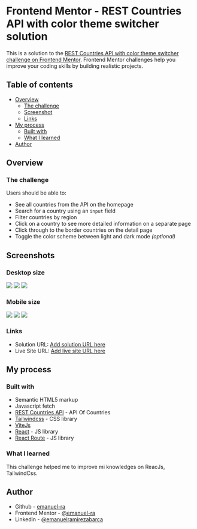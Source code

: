 # Frontend Mentor - REST Countries API with color theme switcher solution

This is a solution to the [REST Countries API with color theme switcher challenge on Frontend Mentor](https://www.frontendmentor.io/challenges/rest-countries-api-with-color-theme-switcher-5cacc469fec04111f7b848ca). Frontend Mentor challenges help you improve your coding skills by building realistic projects. 

## Table of contents

- [Overview](#overview)
  - [The challenge](#the-challenge)
  - [Screenshot](#screenshot)
  - [Links](#links)
- [My process](#my-process)
  - [Built with](#built-with)
  - [What I learned](#what-i-learned)
- [Author](#author)

## Overview

### The challenge

Users should be able to:

- See all countries from the API on the homepage
- Search for a country using an `input` field
- Filter countries by region
- Click on a country to see more detailed information on a separate page
- Click through to the border countries on the detail page
- Toggle the color scheme between light and dark mode *(optional)*

## Screenshots
### Desktop size
![](./screenshot/MacbookPro.jpeg)
![](./screenshot/MacbookPro-dark.jpeg)
![](./screenshot/MacbookPro-dark-country.jpeg)
### Mobile size

![](./screenshot/iPhone12Pro.jpeg)
![](./screenshot/iPhone12Pro-dark.jpeg)
![](./screenshot/iPhone12Pro-country.jpeg)

### Links

- Solution URL: [Add solution URL here](https://your-solution-url.com)
- Live Site URL: [Add live site URL here](https://your-live-site-url.com)

## My process

### Built with

- Semantic HTML5 markup
- Javascript fetch
- [REST Countries API](https://restcountries.com) - API Of Countries
- [Tailwindcss](https://tailwindcss.com/docs/installation) - CSS library
- [ViteJs](https://vitejs.dev/)
- [React](https://reactjs.org/) - JS library
- [React Route](https://reactrouter.com/en/main) - JS library


### What I learned

This challenge helped me to improve mi knowledges on ReacJs, TailwindCss.


## Author

- Github - [emanuel-ra](https://github.com/emanuel-ra/)
- Frontend Mentor - [@emanuel-ra](https://www.frontendmentor.io/profile/emanuel-ra)
- Linkedin - [@emanuelramirezabarca](https://www.linkedin.com/in/emanuelramirezabarca/)
